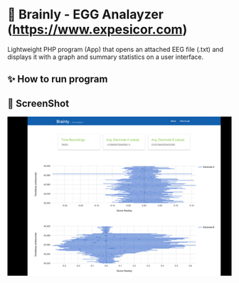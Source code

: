 # 🧠 Brainly - EGG Analayzer (https://www.expesicor.com)

Lightweight PHP program (App) that opens an attached EEG file (.txt) and displays it with a graph and summary statistics on a user interface.


## ✨ How to run program





## 📸 ScreenShot
![](shot.png?raw=true "Light Theme")
